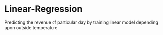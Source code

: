 # Linear-Regression
Predicting the revenue of particular day by training linear model depending upon outside temperature
